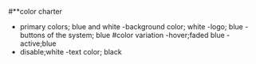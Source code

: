 


















#**color charter
- primary colors; blue and white
-background color; white
-logo; blue
-buttons of the system; blue
#color variation 
 -hover;faded blue
 -active;blue
- disable;white
-text color; black